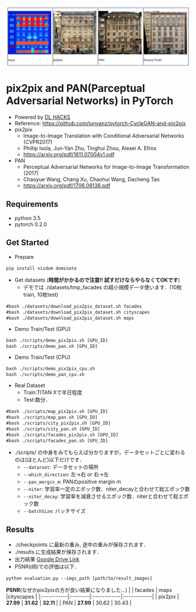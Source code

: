 <img src='imgs_readme/top.jpg' align="center">

# pix2pix and PAN(Parceptual Adversarial Networks) in PyTorch
- Powered by [DL HACKS](http://deeplearning.jp/hacks/)
- Reference: https://github.com/junyanz/pytorch-CycleGAN-and-pix2pix
- pix2pix
  - Image-to-Image Translation with Conditional Adversarial Networks (CVPR2017)
  - Phillip Isola, Jun-Yan Zhu, Tinghui Zhou, Alexei A. Efros
  - https://arxiv.org/pdf/1611.07004v1.pdf
- PAN
  - Perceptual Adversarial Networks for Image-to-Image Transformation (2017)
  - Chaoyue Wang, Chang Xu, Chaohui Wang, Dacheng Tao
  - https://arxiv.org/pdf/1706.09138.pdf

## Requirements
- python 3.5
- pytorch 0.2.0

## Get Started
- Prepare  
```
pip install visdom dominate
```
- Get datasets (**時間がかかるので注意!! 試すだけならやらなくてOKです**)
  - デモでは ./datasets/tmp_facades の超小規模データ使います．(10枚train, 10枚test)
```
#bash ./datasets/download_pix2pix_dataset.sh facades
#bash ./datasets/download_pix2pix_dataset.sh cityscapes
#bash ./datasets/download_pix2pix_dataset.sh maps
```
- Demo Train/Test (GPU)
```
bash ./scripts/demo_pix2pix.sh [GPU_ID]
bash ./scripts/demo_pan.sh [GPU_ID]
```
- Demo Train/Test (CPU)
```
bash ./scripts/demo_pix2pix_cpu.sh
bash ./scripts/demo_pan_cpu.sh
```
- Real Dataset
  - Train:TITAN Xで半日程度
  - Test:数分．
```
#bash ./scripts/map_pix2pix.sh [GPU_ID]
#bash ./scripts/map_pan.sh [GPU_ID]
#bash ./scripts/city_pix2pix.sh [GPU_ID]
#bash ./scripts/city_pan.sh [GPU_ID]
#bash ./scripts/facades_pix2pix.sh [GPU_ID]
#bash ./scripts/facades_pan.sh [GPU_ID]
```
- ./scripts/ の中身をみてもらえば分かりますが，データセットごとに変わるのは(ほとんど)以下だけです．
  - ```--dataroot```: データセットの場所
  - ```--which_direction```: 左→右 or 右→左
  - ```--pan_mergin_m```: PANのpositive margin m
  - ```--niter```: 学習率一定のエポック数．niter_decayと合わせて総エポック数
  - ```--niter_decay```: 学習率を減衰させるエポック数．niterと合わせて総エポック数
  - ```--batchSize```: バッチサイズ  

## Results
- ./checkpoints に最新の重み, 途中の重みが保存されます．
- ./results に生成結果が保存されます．
- 出力結果 [Google Drive Link ](https://drive.google.com/drive/folders/0B4YWLm9F9kgpeVRhUEQyYzBCZkk?usp=sharing)
- PSNR(dB)での評価は以下．
```
python evaluation.py --imgs_path [path/to/result_images]
```

**PSNR**(なぜかpix2pixの方が良い結果になりました…)
|            | facades | maps        |cityscapes   |
|:-----------|:--------|:------------|:------------|
| pix2pix    |  **27.99**  | **31.62**   | **32.11** |
| PAN        |  **27.99**  | 30.62       | 30.43     |
